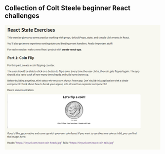 ## Collection of Colt Steele beginner React challenges

![Guidelines screenshot](https://github.com/CAH1983/colt-steele-react-challenges/blob/main/src/Images/flipcoin_guidelines.png)

